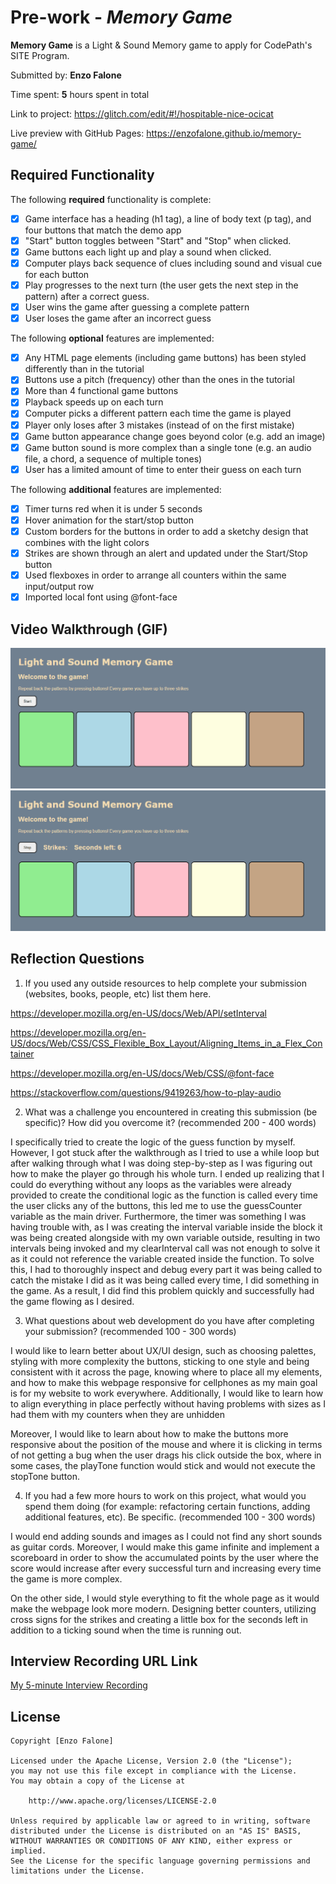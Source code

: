 # Pre-work - *Memory Game*

**Memory Game** is a Light & Sound Memory game to apply for CodePath's SITE Program. 

Submitted by: **Enzo Falone**

Time spent: **5** hours spent in total

Link to project: https://glitch.com/edit/#!/hospitable-nice-ocicat

Live preview with GitHub Pages: https://enzofalone.github.io/memory-game/

## Required Functionality

The following **required** functionality is complete:

* [x] Game interface has a heading (h1 tag), a line of body text (p tag), and four buttons that match the demo app
* [x] "Start" button toggles between "Start" and "Stop" when clicked. 
* [x] Game buttons each light up and play a sound when clicked. 
* [x] Computer plays back sequence of clues including sound and visual cue for each button
* [x] Play progresses to the next turn (the user gets the next step in the pattern) after a correct guess. 
* [x] User wins the game after guessing a complete pattern
* [x] User loses the game after an incorrect guess

The following **optional** features are implemented:

* [x] Any HTML page elements (including game buttons) has been styled differently than in the tutorial
* [x] Buttons use a pitch (frequency) other than the ones in the tutorial
* [x] More than 4 functional game buttons
* [x] Playback speeds up on each turn
* [x] Computer picks a different pattern each time the game is played
* [x] Player only loses after 3 mistakes (instead of on the first mistake)
* [x] Game button appearance change goes beyond color (e.g. add an image)
* [x] Game button sound is more complex than a single tone (e.g. an audio file, a chord, a sequence of multiple tones)
* [x] User has a limited amount of time to enter their guess on each turn

The following **additional** features are implemented:

- [x] Timer turns red when it is under 5 seconds
- [x] Hover animation for the start/stop button
- [x] Custom borders for the buttons in order to add a sketchy design that combines with the light colors
- [x] Strikes are shown through an alert and updated under the Start/Stop button
- [x] Used flexboxes in order to arrange all counters within the same input/output row
- [x] Imported local font using @font-face

## Video Walkthrough (GIF)

![](https://github.com/enzofalone/memory-game/blob/main/memorygame.gif)
![](https://github.com/enzofalone/memory-game/blob/main/memorygame2.gif)

## Reflection Questions
1. If you used any outside resources to help complete your submission (websites, books, people, etc) list them here. 

https://developer.mozilla.org/en-US/docs/Web/API/setInterval

https://developer.mozilla.org/en-US/docs/Web/CSS/CSS_Flexible_Box_Layout/Aligning_Items_in_a_Flex_Container

https://developer.mozilla.org/en-US/docs/Web/CSS/@font-face

https://stackoverflow.com/questions/9419263/how-to-play-audio

2. What was a challenge you encountered in creating this submission (be specific)? How did you overcome it? (recommended 200 - 400 words) 

I specifically tried to create the logic of the guess function by myself. However, I got stuck after the walkthrough as I tried to use a while loop but after walking through what I was doing step-by-step as I was figuring out how to make the player go through his whole turn. I ended up realizing that I could do everything without any loops as the variables were already provided to create the conditional logic as the function is called every time the user clicks any of the buttons, this led me to use the guessCounter variable as the main driver. Furthermore, the timer was something I was having trouble with, as I was creating the interval variable inside the block it was being created alongside with my own variable outside, resulting in two intervals being invoked and my clearInterval call was not enough to solve it as it could not reference the variable created inside the function. To solve this, I had to thoroughly inspect and debug every part it was being called to catch the mistake I did as it was being called every time, I did something in the game. As a result, I did find this problem quickly and successfully had the game flowing as I desired.

3. What questions about web development do you have after completing your submission? (recommended 100 - 300 words) 

I would like to learn better about UX/UI design, such as choosing palettes, styling with more complexity the buttons, sticking to one style and being consistent with it across the page, knowing where to place all my elements, and how to make this webpage responsive for cellphones as my main goal is for my website to work everywhere. Additionally, I would like to learn how to align everything in place perfectly without having problems with sizes as I had them with my counters when they are unhidden

Moreover, I would like to learn about how to make the buttons more responsive about the position of the mouse and where it is clicking in terms of not getting a bug when the user drags his click outside the box, where in some cases, the playTone function would stick and would not execute the stopTone button. 

4. If you had a few more hours to work on this project, what would you spend them doing (for example: refactoring certain functions, adding additional features, etc). Be specific. (recommended 100 - 300 words) 

I would end adding sounds and images as I could not find any short sounds as guitar cords. Moreover, I would make this game infinite and implement a scoreboard in order to show the accumulated points by the user where the score would increase after every successful turn and increasing every time the game is more complex. 

On the other side, I would style everything to fit the whole page as it would make the webpage look more modern. Designing better counters, utilizing cross signs for the strikes and creating a little box for the seconds left in addition to a ticking sound when the time is running out.

## Interview Recording URL Link

[My 5-minute Interview Recording](https://www.loom.com/share/c6bb115d298d416cad0ad69ef9be43c6)


## License

    Copyright [Enzo Falone]

    Licensed under the Apache License, Version 2.0 (the "License");
    you may not use this file except in compliance with the License.
    You may obtain a copy of the License at

        http://www.apache.org/licenses/LICENSE-2.0

    Unless required by applicable law or agreed to in writing, software
    distributed under the License is distributed on an "AS IS" BASIS,
    WITHOUT WARRANTIES OR CONDITIONS OF ANY KIND, either express or implied.
    See the License for the specific language governing permissions and
    limitations under the License.
